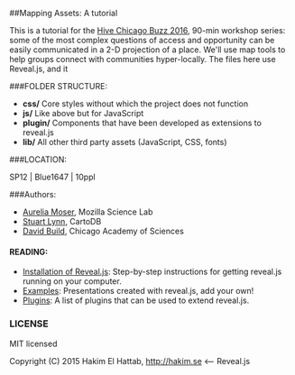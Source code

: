 ##Mapping Assets: A tutorial


This is a tutorial for the [Hive Chicago Buzz 2016](http://www.hivechicagobuzz.org/), 90-min workshop series: some of the most complex questions of access and opportunity can be easily communicated in a 2-D projection of a place. We'll use map tools to help groups connect with communities hyper-locally. The files here use Reveal.js, and it

###FOLDER STRUCTURE:
- **css/** Core styles without which the project does not function
- **js/** Like above but for JavaScript
- **plugin/** Components that have been developed as extensions to reveal.js
- **lib/** All other third party assets (JavaScript, CSS, fonts)


###LOCATION:

SP12 | Blue1647 | 10ppl

###Authors:

- [Aurelia Moser](https://twitter.com/auremoser), Mozilla Science Lab
- [Stuart Lynn](https://twitter.com/stuart_lynn), CartoDB
- [David Build](https://twitter.com/dbild), Chicago Academy of Sciences


#### READING:
- [Installation of Reveal.js](#installation): Step-by-step instructions for getting reveal.js running on your computer.
- [Examples](https://github.com/hakimel/reveal.js/wiki/Example-Presentations): Presentations created with reveal.js, add your own!
- [Plugins](https://github.com/hakimel/reveal.js/wiki/Plugins,-Tools-and-Hardware): A list of plugins that can be used to extend reveal.js.


### LICENSE

MIT licensed

Copyright (C) 2015 Hakim El Hattab, http://hakim.se <-- Reveal.js

